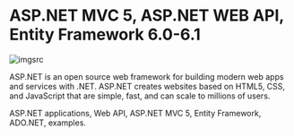 # ASP.NET MVC 5, ASP.NET WEB API, Entity Framework 6.0-6.1
![imgsrc](https://github.com/narekye/ASP.NET/blob/master/ASP.NET_WebApi_EF_Solution/WebApi_Entity_App/Files/home-hero-2.png)


ASP.NET is an open source web framework for building modern web apps and services with .NET. ASP.NET creates websites based on HTML5, CSS, and JavaScript that are simple, fast, and can scale to millions of users.

ASP.NET applications, Web API, ASP.NET MVC 5, Entity Framework, ADO.NET, examples. 
